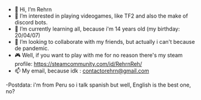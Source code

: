 - 👋 Hi, I’m Rehrn
- 👀 I’m interested in playing videogames, like TF2 and also the make of discord bots.
- 🌱 I’m currently learning all, because i'm 14 years old (my birthday: 20/04/07)
- 💞️ I’m looking to collaborate with my friends, but actually i can't because de pandemic.
- 🎮 Well, if you want to play with me for no reason there's my steam profile: https://steamcommunity.com/id/RehrnReh/
- 📫 My email, because idk : contactorehrn@gmail.com
 
 
 
 -Postdata: i'm from Peru so i talk spanish but well, English is the best one, no?

<!---
Rehrn/Rehrn is a ✨ special ✨ repository because its `README.md` (this file) appears on your GitHub profile.
You can click the Preview link to take a look at your changes.
--->
